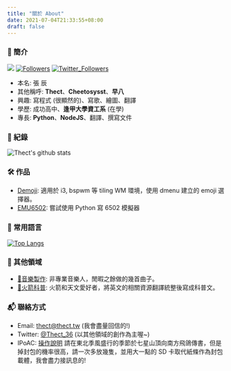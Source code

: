 ```yaml
---
title: "關於 About"
date: 2021-07-04T21:33:55+08:00
draft: false
---
```

### 🤔 簡介
<a href="https://liberapay.com/Thect/donate"><img src="https://img.shields.io/liberapay/patrons/Thect.svg?logo=liberapay&style=flat-square"></a>
[![Followers](https://img.shields.io/github/followers/cheetosysst?style=flat-square)](https://github.com/cheetosysst)
[![Twitter_Followers](https://img.shields.io/twitter/follow/Thect_36?style=flat-square)](https://twitter.com/Thect_36)  

- 本名: 張 辰
- 其他稱呼: **Thect**、**Cheetosysst**、**早八**
- 興趣: 寫程式 (很顯然的)、寫歌、繪圖、翻譯
- 學歷: 成功高中、**逢甲大學資工系** (在學)
- 專長: **Python**、**NodeJS**、翻譯、撰寫文件

### 🔗 紀錄
![Thect's github stats](https://github-readme-stats.vercel.app/api?username=cheetosysst&count_private=true&show_icons=true&bg_color=222629&icon_color=6b6e70&text_color=86c232&title_color=61892f&hide_title=true&include_all_commits=true)  

### 🛠 作品
- [Demoji](https://github.com/cheetosysst/demoji):
適用於 i3, bspwm 等 tiling WM 環境，使用 dmenu 建立的 emoji 選擇器。
- [EMU6502](https://github.com/cheetosysst/EMU6502):
嘗試使用 Python 寫 6502 模擬器

### 🔨 常用語言
[![Top Langs](https://github-readme-stats.vercel.app/api/top-langs/?username=cheetosysst&layout=compact&hide=html&bg_color=222629&icon_color=6b6e70&text_color=86c232&title_color=86c232)](https://github.com/anuraghazra/github-readme-stats)

### 🎨 其他領域
- [🎵音樂製作](https://www.youtube.com/thect): 非專業音樂人，閒暇之餘做的幾首曲子。
- [🚀火箭科普](https://hackmd.io/@Thect): 火箭和天文愛好者，將英文的相關資源翻譯統整後寫成科普文。

### 📬 聯絡方式
- Email: [thect@thect.tw](mailto:thect@thect.tw) (我會盡量回信的!)
- Twitter: [@Thect_36](https://twitter.com/Thect_36) (以其他領域的創作為主喔~)
- IPoAC: [操作說明](https://zh.wikipedia.org/wiki/%E4%BB%A5%E9%B8%9F%E7%B1%BB%E4%B8%BA%E8%BD%BD%E4%BD%93%E7%9A%84%E7%BD%91%E9%99%85%E5%8D%8F%E8%AE%AE) 請在東北季風盛行的季節於七星山頂向南方飛鴿傳書，但是掉封包的機率很高，請一次多放幾隻，並用大一點的 SD 卡取代紙條作為封包載體，我會盡力接訊息的!
